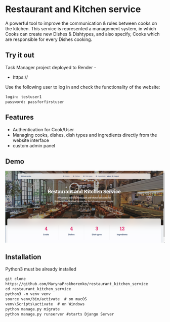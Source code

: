 # Restaurant and Kitchen service

A powerful tool to improve the communication & rules between cooks on the kitchen.
This service is represented a management system, in which Cooks can create new Dishes & Dishtypes, and also specify, Cooks which are responsible for every Dishes cooking.


## Try it out

Task Manager project deployed to Render -
* https://

Use the following user to log in and check the functionality of the website: 

```shell
login: testuser1
password: passforfirstuser
```

## Features

* Authentication for Cook/User
* Managing cooks, dishes, dish types and ingredients directly from the website interface
* custom admin panel

## Demo

![Website Interface](Demo.png)


## Installation 

Python3 must be already installed

```shell
git clone https://github.com/MarynaProkhorenko/restaurant_kitchen_service
cd restaurant_kitchen_service
python3 -m venv venv
source venv/bin/activate  # on macOS
venv\Scripts\activate  # on Windows 
python manage.py migrate
python manage.py runserver #starts Django Server
```

<br />